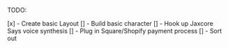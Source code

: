 TODO: 

[x] - Create basic Layout
[] - Build basic character 
[] - Hook up Jaxcore Says voice synthesis
[] - Plug in Square/Shopify payment process
[] - Sort out 